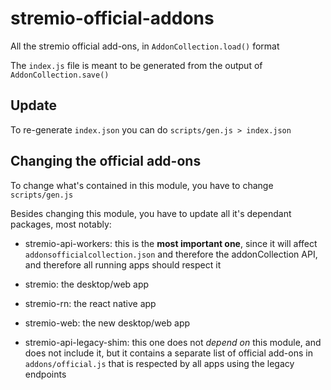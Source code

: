 # stremio-official-addons

All the stremio official add-ons, in `AddonCollection.load()` format

The `index.js` file is meant to be generated from the output of `AddonCollection.save()`


## Update

To re-generate `index.json` you can do `scripts/gen.js > index.json`


## Changing the official add-ons

To change what's contained in this module, you have to change `scripts/gen.js`

Besides changing this module, you have to update all it's dependant packages, most notably:

* stremio-api-workers: this is the **most important one**, since it will affect `addonsofficialcollection.json` and therefore the addonCollection API, and therefore all running apps should respect it

* stremio: the desktop/web app

* stremio-rn: the react native app

* stremio-web: the new desktop/web app

* stremio-api-legacy-shim: this one does not *depend on* this module, and does not include it, but it contains a separate list of official add-ons in `addons/official.js` that is respected by all apps using the legacy endpoints 
